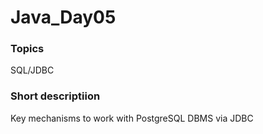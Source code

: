 # Java_Day05

### Topics
SQL/JDBC


### Short descriptiion
Key mechanisms to work with PostgreSQL DBMS via JDBC
